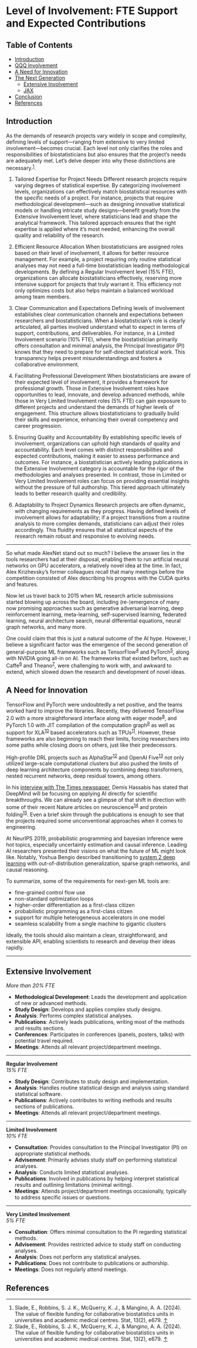 # Level of Involvement: FTE Support and Expected Contributions

<p><h2>Table of Contents</h2>
<nav id="TableOfContents">
<ul>
<li><a href="#introduction">Introduction</a></li>
<li><a href="#qqq-involvement">QQQ Involvement</a></li>
<li><a href="#a-need-for-innovation">A Need for Innovation</a></li>
<li><a href="#the-next-generation">The Next Generation</a>
<ul>
<li><a href="#extensive-involvement">Extensive Involvement</a></li>
<li><a href="#jax">JAX</a></li>
</ul></li>
<li><a href="#conclusion">Conclusion</a></li>
<li><a href="#references">References</a></li>
</ul>
</nav>

<h2 id="introduction">Introduction</h2>

<p>As the demands of research projects vary widely in scope and complexity, defining levels of support—ranging from extensive to very limited involvement—becomes crucial. Each level not only clarifies the roles and responsibilities of biostatisticians but also ensures that the project&rsquo;s needs are adequately met. Let’s delve deeper into why these distinctions are necessary.<sup class="footnote-ref" id="fnref:mlcoursera"><a href="#fn:mlcoursera">1</a></sup>.</p>

1. Tailored Expertise for Project Needs
Different research projects require varying degrees of statistical expertise. By categorizing involvement levels, organizations can effectively match biostatistical resources with the specific needs of a project. For instance, projects that require methodological development—such as designing innovative statistical models or handling intricate study designs—benefit greatly from the Extensive Involvement level, where statisticians lead and shape the analytical framework. This tailored approach ensures that the right expertise is applied where it’s most needed, enhancing the overall quality and reliability of the research.

2. Efficient Resource Allocation
When biostatisticians are assigned roles based on their level of involvement, it allows for better resource management. For example, a project requiring only routine statistical analyses may not need a full-time biostatistician leading methodological developments. By defining a Regular Involvement level (15% FTE), organizations can allocate biostatisticians effectively, reserving more intensive support for projects that truly warrant it. This efficiency not only optimizes costs but also helps maintain a balanced workload among team members.

3. Clear Communication and Expectations
Defining levels of involvement establishes clear communication channels and expectations between researchers and biostatisticians. When a biostatistician’s role is clearly articulated, all parties involved understand what to expect in terms of support, contributions, and deliverables. For instance, in a Limited Involvement scenario (10% FTE), where the biostatistician primarily offers consultation and minimal analysis, the Principal Investigator (PI) knows that they need to prepare for self-directed statistical work. This transparency helps prevent misunderstandings and fosters a collaborative environment.

4. Facilitating Professional Development
When biostatisticians are aware of their expected level of involvement, it provides a framework for professional growth. Those in Extensive Involvement roles have opportunities to lead, innovate, and develop advanced methods, while those in Very Limited Involvement roles (5% FTE) can gain exposure to different projects and understand the demands of higher levels of engagement. This structure allows biostatisticians to gradually build their skills and experience, enhancing their overall competency and career progression.

5. Ensuring Quality and Accountability
By establishing specific levels of involvement, organizations can uphold high standards of quality and accountability. Each level comes with distinct responsibilities and expected contributions, making it easier to assess performance and outcomes. For instance, a biostatistician actively leading publications in the Extensive Involvement category is accountable for the rigor of the methodologies and analyses presented. In contrast, those in Limited or Very Limited Involvement roles can focus on providing essential insights without the pressure of full authorship. This tiered approach ultimately leads to better research quality and credibility.

6. Adaptability to Project Dynamics
Research projects are often dynamic, with changing requirements as they progress. Having defined levels of involvement allows for adaptability; if a project transitions from a routine analysis to more complex demands, statisticians can adjust their roles accordingly. This fluidity ensures that all statistical aspects of the research remain robust and responsive to evolving needs.

---

<p>So what made AlexNet stand out so much? I believe the answer lies in the tools researchers had at their disposal, enabling them to run artificial neural networks on GPU accelerators,
a relatively novel idea at the time.
In fact, Alex Krizhevsky&rsquo;s former colleagues recall that many meetings before the competition consisted of Alex describing his progress with the CUDA quirks and features.</p>

<p>Now let us travel back to 2015 when ML research article submissions started blowing up across the board,
including (re-)emergence of many now promising approaches such as generative adversarial learning, deep reinforcement learning,
meta-learning, self-supervised learning, federated learning, neural architecture search, neural differential equations, neural graph networks, and many more.</p>



<p>One could claim that this is just a natural outcome of the AI hype. However, I believe a significant factor was the emergence of the second generation of general-purpose
ML frameworks such as TensorFlow<sup class="footnote-ref" id="fnref:tf"><a href="#fn:tf">4</a></sup> and PyTorch<sup class="footnote-ref" id="fnref:pt"><a href="#fn:pt">5</a></sup>, along with NVIDIA going all-in on AI. The frameworks that existed before, such as Caffe<sup class="footnote-ref" id="fnref:caffe"><a href="#fn:caffe">6</a></sup> and Theano<sup class="footnote-ref" id="fnref:theano"><a href="#fn:theano">7</a></sup>,
were challenging to work with, and awkward to extend, which slowed down the research and development of novel ideas.</p>

<h2 id="a-need-for-innovation">A Need for Innovation</h2>

<p>TensorFlow and PyTorch were undoubtedly a net positive, and the teams worked hard to improve the libraries.
Recently, they delivered TensorFlow 2.0 with a more straightforward interface along with eager mode<sup class="footnote-ref" id="fnref:tfe"><a href="#fn:tfe">8</a></sup>,
and PyTorch 1.0 with JIT compilation of the computation graph<sup class="footnote-ref" id="fnref:ts"><a href="#fn:ts">9</a></sup> as well as support for XLA<sup class="footnote-ref" id="fnref:xla"><a href="#fn:xla">10</a></sup> based accelerators such as TPUs<sup class="footnote-ref" id="fnref:tpu"><a href="#fn:tpu">11</a></sup>.
However, these frameworks are also beginning to reach their limits, forcing researchers into some paths while closing doors on others, just like their predecessors.</p>

<p>High-profile DRL projects such as AlphaStar<sup class="footnote-ref" id="fnref:alphastar"><a href="#fn:alphastar">12</a></sup> and OpenAI Five<sup class="footnote-ref" id="fnref:dota"><a href="#fn:dota">13</a></sup> not only utilized large-scale computational clusters
but also pushed the limits of deep learning architecture components by combining deep transformers, nested recurrent networks, deep residual towers, among others.</p>

<p>In his <a href="https://www.thetimes.co.uk/article/demis-hassabis-interview-the-brains-behind-deepmind-on-the-future-of-artificial-intelligence-mzk0zhsp8" target="_blank">interview with The Times newspaper</a>,
Demis Hassabis has stated that DeepMind will be focusing on applying AI directly for scientific breakthroughs.
We can already see a glimpse of that shift in direction with some of their recent Nature articles on neuroscience<sup class="footnote-ref" id="fnref:dopamine"><a href="#fn:dopamine">14</a></sup> and protein folding<sup class="footnote-ref" id="fnref:alphafold"><a href="#fn:alphafold">15</a></sup>.
Even a brief skim through the publications is enough to see that the projects required some unconventional approaches when it comes to engineering.</p>

<p>At NeurIPS 2019, probabilistic programming and bayesian inference were hot topics, especially uncertainty estimation and causal inference.
Leading AI researchers presented their visions on what the future of ML might look like.
Notably, Yoshua Bengio described transitioning to <a href="https://slideslive.com/38921750/from-system-1-deep-learning-to-system-2-deep-learning" target="_blank">system 2 deep learning</a>
with out-of-distribution generalization, sparse graph networks, and causal reasoning.</p>

<p>To summarize, some of the requirements for next-gen ML tools are:</p>

<ul>
<li>fine-grained control flow use</li>
<li>non-standard optimization loops</li>
<li>higher-order differentiation as a first-class citizen</li>
<li>probabilistic programming as a first-class citizen</li>
<li>support for multiple heterogeneous accelerators in one model</li>
<li>seamless scalability from a single machine to gigantic clusters</li>
</ul>

<p>Ideally, the tools should also maintain a clean, straightforward, and extensible API, enabling scientists to research and develop their ideas rapidly.</p>


---

<h2 id="extensive-involvement">Extensive Involvement</h2>    

*More than 20% FTE*

- **Methodological Development**: Leads the development and application of new or advanced methods.
- **Study Design**: Develops and applies complex study designs.
- **Analysis**: Performs complex statistical analyses.
- **Publications**: Actively leads publications, writing most of the methods and results sections.
- **Conferences**: Participates in conferences (panels, posters, talks) with potential travel required.
- **Meetings**: Attends all relevant project/department meetings.

---

**Regular Involvement**  
*15% FTE*

- **Study Design**: Contributes to study design and implementation.
- **Analysis**: Handles routine statistical design and analysis using standard statistical software.
- **Publications**: Actively contributes to writing methods and results sections of publications.
- **Meetings**: Attends all relevant project/department meetings.

---

**Limited Involvement**  
*10% FTE*

- **Consultation**: Provides consultation to the Principal Investigator (PI) on appropriate statistical methods.
- **Advisement**: Primarily advises study staff on performing statistical analyses.
- **Analysis**: Conducts limited statistical analyses.
- **Publications**: Involved in publications by helping interpret statistical results and outlining limitations (minimal writing).
- **Meetings**: Attends project/department meetings occasionally, typically to address specific issues or questions.

---

**Very Limited Involvement**  
*5% FTE*

- **Consultation**: Offers minimal consultation to the PI regarding statistical methods.
- **Advisement**: Provides restricted advice to study staff on conducting analyses.
- **Analysis**: Does not perform any statistical analyses.
- **Publications**: Does not contribute to publications or authorship.
- **Meetings**: Does not regularly attend meetings.


<h2 id="references">References</h2>
<div class="footnotes">

<hr />

<ol>
<li id="fn:flextime">Slade, E., Robbins, S. J. K., McQuerry, K. J., & Mangino, A. A. (2024). The value of flexible funding for collaborative biostatistics units in universities and academic medical centres. Stat, 13(2), e679. <a class="footnote-return" href="#fnref:flextime">↑</a></li>
<li id="fn:flextime">Slade, E., Robbins, S. J. K., McQuerry, K. J., & Mangino, A. A. (2024). The value of flexible funding for collaborative biostatistics units in universities and academic medical centres. Stat, 13(2), e679. <a class="footnote-return" href="#fnref:flextime">↑</a></li>
